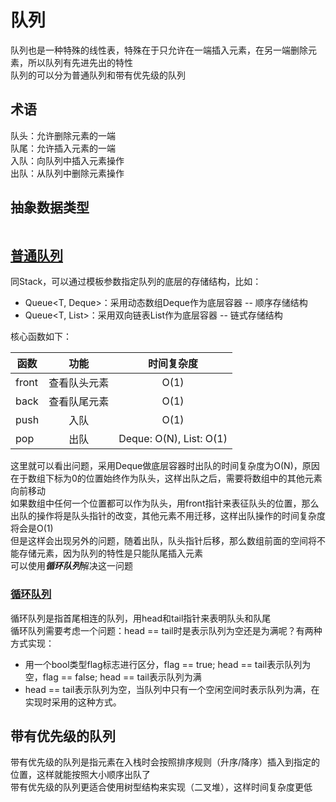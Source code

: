 # 队列
队列也是一种特殊的线性表，特殊在于只允许在一端插入元素，在另一端删除元素，所以队列有先进先出的特性  
队列的可以分为普通队列和带有优先级的队列  

## 术语  
队头：允许删除元素的一端  
队尾：允许插入元素的一端  
入队：向队列中插入元素操作  
出队：从队列中删除元素操作

## 抽象数据类型
```
```

## [普通队列](Queue.h)
同Stack，可以通过模板参数指定队列的底层的存储结构，比如：  
* Queue<T, Deque<T>>：采用动态数组Deque作为底层容器 -- 顺序存储结构
* Queue<T, List<T>>：采用双向链表List作为底层容器 -- 链式存储结构  

核心函数如下：

| 函数 | 功能 | 时间复杂度 |
| --- | :---: | :---: |
| front | 查看队头元素 | O(1) |
| back | 查看队尾元素 | O(1) |
| push | 入队 | O(1) |
| pop | 出队 | Deque: O(N), List: O(1) |  

这里就可以看出问题，采用Deque做底层容器时出队的时间复杂度为O(N)，原因在于数组下标为0的位置始终作为队头，这样出队之后，需要将数组中的其他元素向前移动  
如果数组中任何一个位置都可以作为队头，用front指针来表征队头的位置，那么出队的操作将是队头指针的改变，其他元素不用迁移，这样出队操作的时间复杂度将会是O(1)  
但是这样会出现另外的问题，随着出队，队头指针后移，那么数组前面的空间将不能存储元素，因为队列的特性是只能队尾插入元素  
可以使用***循环队列***解决这一问题

### [循环队列](CircleQueue.h)
循环队列是指首尾相连的队列，用head和tail指针来表明队头和队尾  
循环队列需要考虑一个问题：head == tail时是表示队列为空还是为满呢？有两种方式实现：
* 用一个bool类型flag标志进行区分，flag == true; head == tail表示队列为空，flag == false; head == tail表示队列为满
* head == tail表示队列为空，当队列中只有一个空闲空间时表示队列为满，在实现时采用的这种方式。

## 带有优先级的队列
带有优先级的队列是指元素在入栈时会按照排序规则（升序/降序）插入到指定的位置，这样就能按照大小顺序出队了  
带有优先级的队列更适合使用树型结构来实现（二叉堆），这样时间复杂度更低